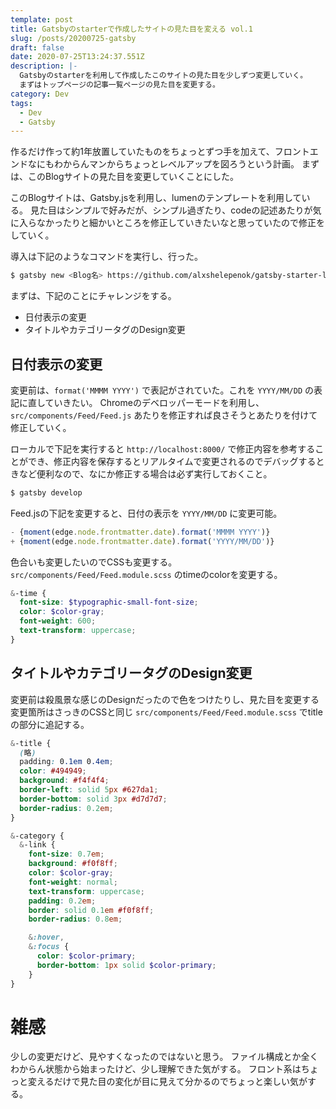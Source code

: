 ```yaml
---
template: post
title: Gatsbyのstarterで作成したサイトの見た目を変える vol.1
slug: /posts/20200725-gatsby
draft: false
date: 2020-07-25T13:24:37.551Z
description: |-
  Gatsbyのstarterを利用して作成したこのサイトの見た目を少しずつ変更していく。
  まずはトップページの記事一覧ページの見た目を変更する。
category: Dev
tags:
  - Dev
  - Gatsby
---
```

作るだけ作って約1年放置していたものをちょっとずつ手を加えて、フロントエンドなにもわからんマンからちょっとレベルアップを図ろうという計画。
まずは、このBlogサイトの見た目を変更していくことにした。

このBlogサイトは、Gatsby.jsを利用し、lumenのテンプレートを利用している。
見た目はシンプルで好みだが、シンプル過ぎたり、codeの記述あたりが気に入らなかったりと細かいところを修正していきたいなと思っていたので修正をしていく。

導入は下記のようなコマンドを実行し、行った。

```bash
$ gatsby new <Blog名> https://github.com/alxshelepenok/gatsby-starter-lumen.git
```

まずは、下記のことにチャレンジをする。

* 日付表示の変更
* タイトルやカテゴリータグのDesign変更

## 日付表示の変更

変更前は、`format('MMMM YYYY')` で表記がされていた。これを `YYYY/MM/DD` の表記に直していきたい。
Chromeのデベロッパーモードを利用し、 `src/components/Feed/Feed.js` あたりを修正すれば良さそうとあたりを付けて修正していく。

ローカルで下記を実行すると `http://localhost:8000/` で修正内容を参考することができ、修正内容を保存するとリアルタイムで変更されるのでデバッグするときなど便利なので、なにか修正する場合は必ず実行しておくこと。

```bash
$ gatsby develop
```

Feed.jsの下記を変更すると、日付の表示を `YYYY/MM/DD` に変更可能。
```git:title=src/components/Feed/Feed.js
- {moment(edge.node.frontmatter.date).format('MMMM YYYY')}
+ {moment(edge.node.frontmatter.date).format('YYYY/MM/DD')}
```

色合いも変更したいのでCSSも変更する。
`src/components/Feed/Feed.module.scss` のtimeのcolorを変更する。
```css:title=src/components/Feed/Feed.module.scss
&-time {
  font-size: $typographic-small-font-size;
  color: $color-gray;
  font-weight: 600;
  text-transform: uppercase;
}
```

## タイトルやカテゴリータグのDesign変更
変更前は殺風景な感じのDesignだったので色をつけたりし、見た目を変更する
変更箇所はさっきのCSSと同じ `src/components/Feed/Feed.module.scss` でtitleの部分に追記する。
```css:title=src/components/Feed/Feed.module.scss
&-title {
  (略)
  padding: 0.1em 0.4em;
  color: #494949;
  background: #f4f4f4;
  border-left: solid 5px #627da1;
  border-bottom: solid 3px #d7d7d7;
  border-radius: 0.2em;
}

&-category {
  &-link {
    font-size: 0.7em;
    background: #f0f8ff;
    color: $color-gray;
    font-weight: normal;
    text-transform: uppercase;
    padding: 0.2em;
    border: solid 0.1em #f0f8ff;
    border-radius: 0.8em;

    &:hover,
    &:focus {
      color: $color-primary;
      border-bottom: 1px solid $color-primary;
    }
}
```

# 雑感
少しの変更だけど、見やすくなったのではないと思う。
ファイル構成とか全くわからん状態から始まったけど、少し理解できた気がする。
フロント系はちょっと変えるだけで見た目の変化が目に見えて分かるのでちょっと楽しい気がする。

